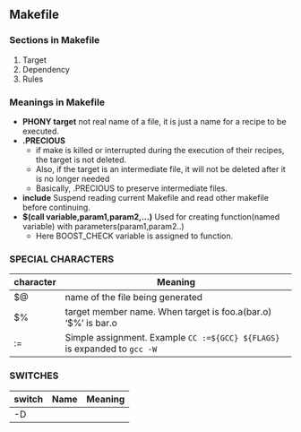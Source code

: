 ## Makefile

### Sections in Makefile
1. Target
2. Dependency
3. Rules

### Meanings in Makefile
- **PHONY target** not real name of a file, it is just a name for a recipe to be executed.
- **.PRECIOUS** 
  - if make is killed or interrupted during the execution of their recipes, the target is not deleted. 
  - Also, if the target is an intermediate file, it will not be deleted after it is no longer needed
  - Basically, .PRECIOUS to preserve intermediate files.
- **include** Suspend reading current Makefile and read other makefile before continuing.  
- **$(call variable,param1,param2,…)** Used for creating function(named variable) with parameters(param1,param2..)
   - Here BOOST_CHECK variable is assigned to function.
   
  
### SPECIAL CHARACTERS
| character | Meaning |
| --- | --- |
| $@ | name of the file being generated |
| $% | target member name. When target is foo.a(bar.o) ‘$%’ is bar.o |
| := | Simple assignment. Example `CC :=${GCC} ${FLAGS}` is expanded to `gcc -W` |

### SWITCHES
| switch | Name | Meaning |
| --- | --- | --- |
| -D | 
